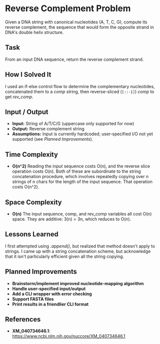 # Reverse Complement Problem 
Given a DNA string with canonical nucleotides (A, T, C, G), compute its reverse complement, the sequence that would form the opposite strand in DNA's double helix structure.

## Task
From an input DNA sequence, return the reverse complement strand.

## How I Solved It
I used an if-else control flow to determine the complementary nucleotides, concatenated them to a *comp* string, then reverse-sliced (`[::-1]`) *comp* to get *rev_comp*.

## Input / Output
- **Input:** String of A/T/C/G (uppercase only supported for now)
- **Output:** Reverse complement string
- **Assumptions:** Input is currently hardcoded; user-specified I/O not yet supported (see *Planned Improvements*).

## Time Complexity
- **O(n^2)**
Reading the input sequence costs O(n), and the reverse slice operation costs O(n). Both of these are subordinate to the string concatenation procedure, which involves repeatedly copying over n strings of n chars for the length of the input sequence. That operation costs O(n^2).

## Space Complexity
- **O(n)**
The input sequence, comp, and rev_comp variables all cost O(n) space. They are additive: 3(n) = 3n, which reduces to O(n).

## Lessons Learned
I first attempted using *.append()*, but realized that method doesn't apply to strings. I came up with a string concatenation scheme, but acknowledge that it isn't particularly efficient given all the string copying.

## Planned Improvements
- **Brainstorm/implement improved nucleotide-mapping algorithm**
- **Handle user-specified input/output**
- **Add a CLI wrapper with error checking**
- **Support FASTA files**
- **Print results in a friendlier CLI format**

## References
- **XM_040734646.1**: https://www.ncbi.nlm.nih.gov/nuccore/XM_040734646.1